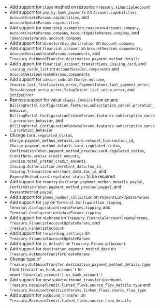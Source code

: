 * Add support for `close` method on resource `Treasury.FinancialAccount`
* Add support for `pay_by_bank_payments` on `Account.capabilities`, `AccountCreateParams.capabilities`, and `AccountUpdateParams.capabilities`
* Add support for `ownership_exemption_reason` on `Account.company`, `AccountCreateParams.company`, `AccountUpdateParams.company`, and `TokenCreateParams.account.company`
* Add support for `directorship_declaration` on `Account.company`
* Add support for `financial_account` on `AccountSession.components`, `AccountSessionCreateParams.components`, and `Treasury.OutboundTransfer.destination_payment_method_details`
* Add support for `financial_account_transactions`, `issuing_card`, and `issuing_cards_list` on `AccountSession.components` and `AccountSessionCreateParams.components`
* Add support for `advice_code` on `Charge.outcome`, `Invoice.last_finalization_error`, `PaymentIntent.last_payment_error`, `SetupAttempt.setup_error`, `SetupIntent.last_setup_error`, and `StripeError`
* Remove support for value `always_invoice` from enums `BillingPortal.Configuration.features.subscription_cancel.proration_behavior`, `BillingPortal.ConfigurationCreateParams.features.subscription_cancel.proration_behavior`, and `BillingPortal.ConfigurationUpdateParams.features.subscription_cancel.proration_behavior`
* Change `Card.regulated_status`, `Charge.payment_method_details.card.network_transaction_id`, `Charge.payment_method_details.card.regulated_status`, `ConfirmationToken.payment_method_preview.card.regulated_status`, `CreditNote.pretax_credit_amounts`, `Invoice.total_pretax_credit_amounts`, `Issuing.Authorization.merchant_data.tax_id`, `Issuing.Transaction.merchant_data.tax_id`, and `PaymentMethod.card.regulated_status` to be required
* Add support for `country` on `Charge.payment_method_details.paypal`, `ConfirmationToken.payment_method_preview.paypal`, and `PaymentMethod.paypal`
* Add support for `phone_number_collection` on `PaymentLinkUpdateParams`
* Add support for `jpy` on `Terminal.Configuration.tipping`, `Terminal.ConfigurationCreateParams.tipping`, and `Terminal.ConfigurationUpdateParams.tipping`
* Add support for `nickname` on `Treasury.FinancialAccountCreateParams`, `Treasury.FinancialAccountUpdateParams`, and `Treasury.FinancialAccount`
* Add support for `forwarding_settings` on `Treasury.FinancialAccountUpdateParams`
* Add support for `is_default` on `Treasury.FinancialAccount`
* Add support for `destination_payment_method_data` on `Treasury.OutboundTransferCreateParams`
* Change type of `Treasury.OutboundTransfer.destination_payment_method_details.type` from `literal('us_bank_account')` to `enum('financial_account'|'us_bank_account')`
* Add support for new value `outbound_transfer` on enums `Treasury.ReceivedCredit.linked_flows.source_flow_details.type` and `Treasury.ReceivedCreditListParams.linked_flows.source_flow_type`
* Add support for `outbound_transfer` on `Treasury.ReceivedCredit.linked_flows.source_flow_details`